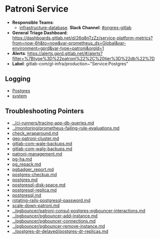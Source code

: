 <!-- MARKER: do not edit this section directly. Edit services/service-catalog.yml then run scripts/generate-docs -->
#  Patroni Service

* **Responsible Teams**:
  * [infrastructure-database](https://about.gitlab.com/handbook/engineering/infrastructure/team/reliability/). **Slack Channel**: [#ongres-gitlab](https://gitlab.slack.com/archives/ongres-gitlab)
* **General Triage Dashboard**: https://dashboards.gitlab.net/d/26q8nTzZz/service-platform-metrics?from=now-6h&to=now&var-prometheus_ds=Global&var-environment=gprd&var-type=patroni&orgId=1
* **Alerts**: https://alerts.gprd.gitlab.net/#/alerts?filter=%7Btype%3D%22patroni%22%2C%20tier%3D%22db%22%7D
* **Label**: gitlab-com/gl-infra/production~"Service:Postgres"

## Logging

* [Postgres](https://log.gprd.gitlab.net/goto/d0f8993486c9007a69d85e3a08f1ea7c)
* [system](https://log.gprd.gitlab.net/goto/3669d551a595a3a5cf1e9318b74e6c22)

## Troubleshooting Pointers

* [../ci-runners/tracing-app-db-queries.md](../ci-runners/tracing-app-db-queries.md)
* [../monitoring/prometheus-failing-rule-evaluations.md](../monitoring/prometheus-failing-rule-evaluations.md)
* [check_wraparound.md](check_wraparound.md)
* [geo-patroni-cluster.md](geo-patroni-cluster.md)
* [gitlab-com-wale-backups.md](gitlab-com-wale-backups.md)
* [gitlab-com-walg-backups.md](gitlab-com-walg-backups.md)
* [patroni-management.md](patroni-management.md)
* [pg-ha.md](pg-ha.md)
* [pg_repack.md](pg_repack.md)
* [pgbadger_report.md](pgbadger_report.md)
* [postgres-checkup.md](postgres-checkup.md)
* [postgres.md](postgres.md)
* [postgresql-disk-space.md](postgresql-disk-space.md)
* [postgresql-replica.md](postgresql-replica.md)
* [postgresql.md](postgresql.md)
* [rotating-rails-postgresql-password.md](rotating-rails-postgresql-password.md)
* [scale-down-patroni.md](scale-down-patroni.md)
* [../pgbouncer/patroni-consul-postgres-pgbouncer-interactions.md](../pgbouncer/patroni-consul-postgres-pgbouncer-interactions.md)
* [../pgbouncer/pgbouncer-add-instance.md](../pgbouncer/pgbouncer-add-instance.md)
* [../pgbouncer/pgbouncer-connections.md](../pgbouncer/pgbouncer-connections.md)
* [../pgbouncer/pgbouncer-remove-instance.md](../pgbouncer/pgbouncer-remove-instance.md)
* [../postgres-dr-delayed/postgres-dr-replicas.md](../postgres-dr-delayed/postgres-dr-replicas.md)
<!-- END_MARKER -->
